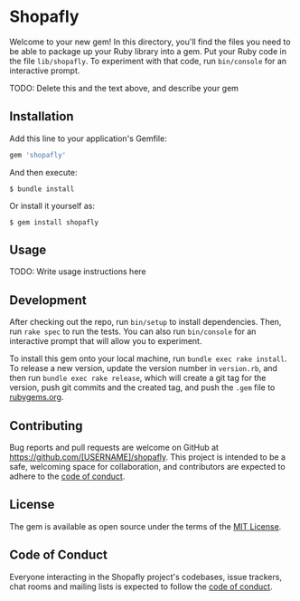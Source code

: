 # Shopafly

Welcome to your new gem! In this directory, you'll find the files you need to be able to package up your Ruby library into a gem. Put your Ruby code in the file `lib/shopafly`. To experiment with that code, run `bin/console` for an interactive prompt.

TODO: Delete this and the text above, and describe your gem

## Installation

Add this line to your application's Gemfile:

```ruby
gem 'shopafly'
```

And then execute:

    $ bundle install

Or install it yourself as:

    $ gem install shopafly

## Usage

TODO: Write usage instructions here

## Development

After checking out the repo, run `bin/setup` to install dependencies. Then, run `rake spec` to run the tests. You can also run `bin/console` for an interactive prompt that will allow you to experiment.

To install this gem onto your local machine, run `bundle exec rake install`. To release a new version, update the version number in `version.rb`, and then run `bundle exec rake release`, which will create a git tag for the version, push git commits and the created tag, and push the `.gem` file to [rubygems.org](https://rubygems.org).

## Contributing

Bug reports and pull requests are welcome on GitHub at https://github.com/[USERNAME]/shopafly. This project is intended to be a safe, welcoming space for collaboration, and contributors are expected to adhere to the [code of conduct](https://github.com/[USERNAME]/shopafly/blob/master/CODE_OF_CONDUCT.md).

## License

The gem is available as open source under the terms of the [MIT License](https://opensource.org/licenses/MIT).

## Code of Conduct

Everyone interacting in the Shopafly project's codebases, issue trackers, chat rooms and mailing lists is expected to follow the [code of conduct](https://github.com/[USERNAME]/shopafly/blob/master/CODE_OF_CONDUCT.md).
